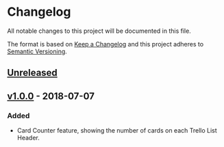 # Changelog

All notable changes to this project will be documented in this file.

The format is based on [Keep a Changelog](https://keepachangelog.com/en/1.0.0/) and this project adheres to [Semantic Versioning](https://semver.org/spec/v2.0.0.html).


## [Unreleased]

## [v1.0.0] - 2018-07-07

### Added

- Card Counter feature, showing the number of cards on each Trello List Header.




[Unreleased]: https://github.com/Miguel-Fontes/trello-toolkit/compare/v1.0.0...HEAD
[v1.0.0]: https://github.com/Miguel-Fontes/trello-toolkit/releases/tag/v1.0.0
